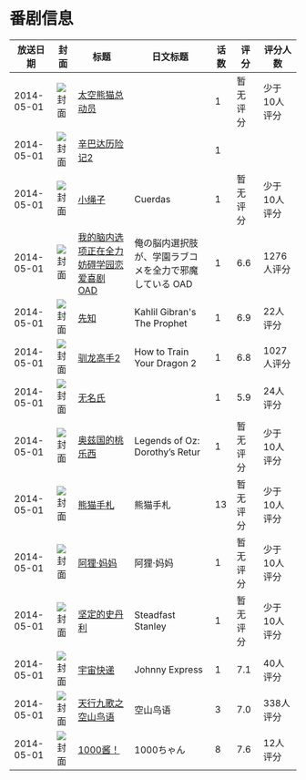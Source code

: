 # 番剧信息

|放送日期|封面|标题|日文标题|话数|评分|评分人数|
|---|---|---|---|---|---|---|
|2014-05-01|![封面](https://lain.bgm.tv/pic/cover/c/bf/f1/130892_Oum1T.jpg)|[太空熊猫总动员](https://bangumi.tv/subject/130892)||1|暂无评分|少于10人评分|
|2014-05-01|![封面](https://lain.bgm.tv/pic/cover/c/c5/cd/130890_kff6S.jpg)|[辛巴达历险记2](https://bangumi.tv/subject/130890)||1|||
|2014-05-01|![封面](https://lain.bgm.tv/pic/cover/c/56/17/385523_8V9pG.jpg)|[小绳子](https://bangumi.tv/subject/385523)|Cuerdas|1|暂无评分|少于10人评分|
|2014-05-01|![封面](https://lain.bgm.tv/pic/cover/c/8d/c4/87615_TK2IL.jpg)|[我的脑内选项正在全力妨碍学园恋爱喜剧 OAD](https://bangumi.tv/subject/87615)|俺の脳内選択肢が、学園ラブコメを全力で邪魔している OAD|1|6.6|1276人评分|
|2014-05-01|![封面](https://lain.bgm.tv/pic/cover/c/a2/a8/161364_j03IG.jpg)|[先知](https://bangumi.tv/subject/161364)|Kahlil Gibran's The Prophet|1|6.9|22人评分|
|2014-05-01|![封面](https://lain.bgm.tv/pic/cover/c/ab/39/95796_C6vCb.jpg)|[驯龙高手2](https://bangumi.tv/subject/95796)|How to Train Your Dragon 2|1|6.8|1027人评分|
|2014-05-01|![封面](https://lain.bgm.tv/pic/cover/c/5d/47/104288_C2cEc.jpg)|[无名氏](https://bangumi.tv/subject/104288)||1|5.9|24人评分|
|2014-05-01|![封面](https://lain.bgm.tv/pic/cover/c/92/2f/95795_N2IBZ.jpg)|[奥兹国的桃乐西](https://bangumi.tv/subject/95795)|Legends of Oz: Dorothy’s Retur|1|暂无评分|少于10人评分|
|2014-05-01|![封面](https://lain.bgm.tv/pic/cover/c/aa/cb/116135_0lEAl.jpg)|[熊猫手札](https://bangumi.tv/subject/116135)|熊猫手札|13|暂无评分|少于10人评分|
|2014-05-01|![封面](https://lain.bgm.tv/pic/cover/c/31/a5/183081_z1Imc.jpg)|[阿狸·妈妈](https://bangumi.tv/subject/183081)|阿狸·妈妈|1|暂无评分|少于10人评分|
|2014-05-01|![封面](https://lain.bgm.tv/pic/cover/c/5c/cc/157715_b0SS4.jpg)|[坚定的史丹利](https://bangumi.tv/subject/157715)|Steadfast Stanley|1|暂无评分|少于10人评分|
|2014-05-01|![封面](https://lain.bgm.tv/pic/cover/c/51/94/154726_FEp7S.jpg)|[宇宙快递](https://bangumi.tv/subject/154726)|Johnny Express|1|7.1|40人评分|
|2014-05-01|![封面](https://lain.bgm.tv/pic/cover/c/5e/32/105592_AX61v.jpg)|[天行九歌之空山鸟语](https://bangumi.tv/subject/105592)|空山鸟语|3|7.0|338人评分|
|2014-05-01|![封面](https://lain.bgm.tv/pic/cover/c/1f/36/136058_bkfNY.jpg)|[1000酱！](https://bangumi.tv/subject/136058)|1000ちゃん|8|7.6|12人评分|

